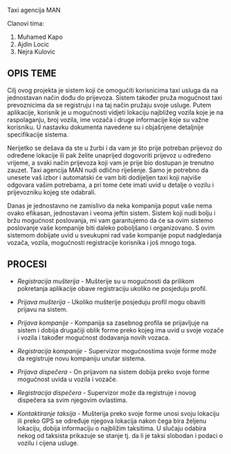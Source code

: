 Taxi agencija MAN

Clanovi tima: 
1. Muhamed Kapo
2. Ajdin Locic
3. Nejra Kulovic

## OPIS TEME

Cilj ovog projekta je sistem koji će omogućiti korisnicima taxi usluga da na jednostavan način dođu do prijevoza. Sistem također pruža mogućnost taxi prevoznicima da se registruju i na taj način pružaju svoje usluge. Putem aplikacije, korisnik je u mogućnosti vidjeti lokaciju najbližeg vozila koje je na raspolaganju, broj vozila, ime vozača i druge informacije koje su važne korisniku. U nastavku dokumenta navedene su i objašnjene detaljnije specifikacije sistema. 

Nerijetko se dešava da ste u žurbi i da vam je što prije potreban prijevoz do određene lokacije ili pak želite unaprijed dogovoriti prijevoz u određeno vrijeme, a svaki način prijevoza koji vam je prije bio dostupan je trenutno zauzet. Taxi agencija MAN nudi odlično riješenje. Samo je potrebno da unesete vaš izbor i automatski će vam biti dodijeljen taxi koji najviše odgovara vašim potrebama, a pri tome ćete imati uvid u detalje o vozilu i prijevozniku kojeg ste odabrali.

Danas je jednostavno ne zamislivo da neka kompanija poput vaše nema ovako efikasan, jednostavan i veoma jeftin sistem.
Sistem koji nudi bolju i bržu mogućnost poslovanja, mi vam garantujemo da će sa ovim sistemo poslovanje vaše kompanije biti daleko poboljšano i organizovano. S ovim sistemom dobijate uvid u sveukupni rad vaše kompanije poput nadgledanja vozača, vozila, mogućnosti registracije korisnika i još mnogo toga.

## PROCESI

* *Registracija mušterija* - Mušterije su u mogućnosti da prilikom pokretanja aplikacije obave registraciju ukoliko ne posjeduju profil.

* *Prijava mušterija* - Ukoliko mušterije posjeduju profil mogu obaviti prijavu na sistem.

* *Prijava kompanije* - Kompanija sa zasebnog profila se prijavljuje na sistem i dobija drugačiji oblik forme preko kojeg ima uvid u svoje vozače i vozila i također mogućnost dodavanja novih vozaca.

* *Registracija kompanije* - Supervizor mogućnostima svoje forme može da registruje novu kompaniju unutar sistema.

* *Prijava dispečera* - On prijavom na sistem dobija preko svoje forme mogućnost uvida u vozila i vozače.

* *Registracija dispečera* - Supervizor može da registruje i novog dispečera sa svim njegovim ovlastima.

* *Kontaktiranje taksija* - Mušterija preko svoje forme unosi svoju lokaciju ili preko GPS se određuje njegova lokacija nakon čega bira željenu lokaciju, dobija informaciju o najbližim taksitima. U slučaju odabira nekog od taksista prikazuje se stanje tj. da li je taksi slobodan i podaci o vozilu i cijena usluge.
